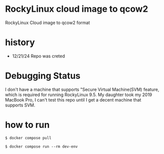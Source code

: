 # RockyLinux cloud image to qcow2

RockyLinux Cloud image to qcow2 format

# history

- 12/21/24 Repo was creted

# Debugging Status
I don't have a machine that supports "Secure Virtual Machine(SVM) feature, which is required for running RockyLinux 9.5. 
My daughter took my 2019 MacBook Pro, I can't test this repo until I get a decent machine that supports SVM.


# how to run

```
$ docker compose pull

$ docker compose run --rm dev-env
```
